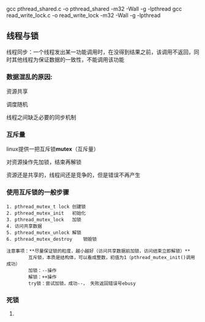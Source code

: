 gcc pthread_shared.c -o pthread_shared -m32 -Wall -g -lpthread
gcc read_write_lock.c -o read_write_lock -m32 -Wall -g -lpthread


## 线程与锁
线程同步：一个线程发出某一功能调用时，在没得到结果之前，该调用不返回，同时其他线程为保证数据的一致性，不能调用该功能

### 数据混乱的原因:

   资源共享

   调度随机

   线程之间缺乏必要的同步机制

### 互斥量

   linux提供一把互斥锁**mutex**（互斥量）

   对资源操作先加锁，结束再解锁

   资源还是共享的，线程间还是竞争的，但是错误不再产生


### 使用互斥锁的一般步骤
    1. pthread_mutex_t lock 创建锁
    2. pthread_mutex_init   初始化
    3. pthread_mutex_lock   加锁
    4. 访问共享数据
    5. pthread_mutex_unlock 解锁
    6. pthread_mutex_destroy    销毁锁

    注意事项：**尽量保证锁的粒度，越小越好（访问共享数据前加锁，访问结束立即解锁）**
            互斥锁，本质是结构体，可以看成整数，初值为1（pthread_mutex_init()调用成功）
            加锁：--操作
            解锁：++操作
            try锁：尝试加锁，成功--， 失败返回错误号ebusy

### 死锁
   1. 
